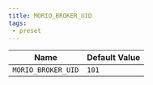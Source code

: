 ```yaml
---
title: MORIO_BROKER_UID
tags: 
 - preset
---
```





<!-- MORIO_AUTO_GENERATED_CONTENT_STARTS - Manual changes made below will be overwritten -->
| Name | Default Value |
|------|---------------|
| `MORIO_BROKER_UID` | `101` |
<!-- MORIO_AUTO_GENERATED_CONTENT_ENDS - Manual changes made above will be overwritten -->
